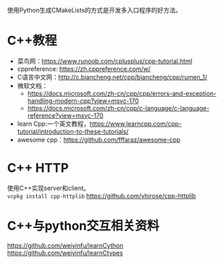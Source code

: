 使用Python生成CMakeLists的方式是开发多入口程序的好方法。  

# C++教程
* 菜鸟网：https://www.runoob.com/cplusplus/cpp-tutorial.html
* cppreference:
https://zh.cppreference.com/w/
* C语言中文网：http://c.biancheng.net/cpp/biancheng/cpp/rumen_1/
* 微软文档：
  * https://docs.microsoft.com/zh-cn/cpp/cpp/errors-and-exception-handling-modern-cpp?view=msvc-170
  * https://docs.microsoft.com/zh-cn/cpp/c-language/c-language-reference?view=msvc-170
* learn Cpp:一个英文教程，https://www.learncpp.com/cpp-tutorial/introduction-to-these-tutorials/
* awesome cpp：https://github.com/fffaraz/awesome-cpp

# C++ HTTP
使用C++实现server和client。  
`vcpkg install cpp-httplib`
https://github.com/yhirose/cpp-httplib  

# C++与python交互相关资料
https://github.com/weiyinfu/learnCython
https://github.com/weiyinfu/learnCtypes